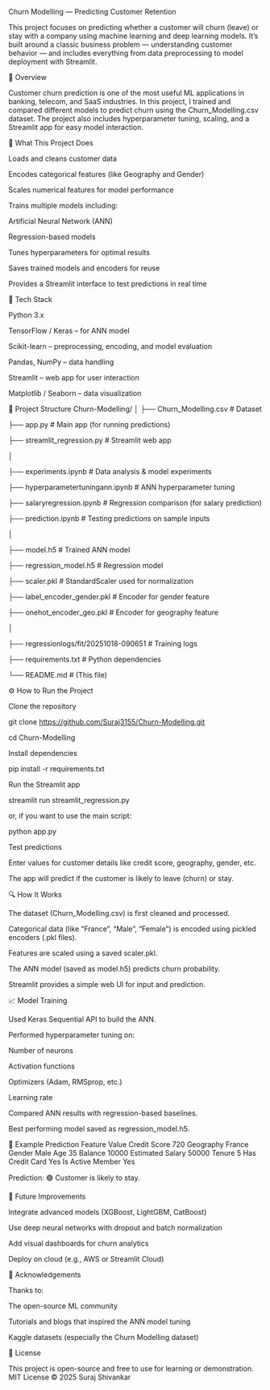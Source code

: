 Churn Modelling — Predicting Customer Retention

This project focuses on predicting whether a customer will churn (leave) or stay with a company using machine learning and deep learning models.
It’s built around a classic business problem — understanding customer behavior — and includes everything from data preprocessing to model deployment with Streamlit.

📘 Overview

Customer churn prediction is one of the most useful ML applications in banking, telecom, and SaaS industries.
In this project, I trained and compared different models to predict churn using the Churn_Modelling.csv dataset.
The project also includes hyperparameter tuning, scaling, and a Streamlit app for easy model interaction.

🧠 What This Project Does

Loads and cleans customer data

Encodes categorical features (like Geography and Gender)

Scales numerical features for model performance

Trains multiple models including:

Artificial Neural Network (ANN)

Regression-based models

Tunes hyperparameters for optimal results

Saves trained models and encoders for reuse

Provides a Streamlit interface to test predictions in real time

🧰 Tech Stack

Python 3.x

TensorFlow / Keras – for ANN model

Scikit-learn – preprocessing, encoding, and model evaluation

Pandas, NumPy – data handling

Streamlit – web app for user interaction

Matplotlib / Seaborn – data visualization

📂 Project Structure
Churn-Modelling/
│
├── Churn_Modelling.csv              # Dataset

├── app.py                           # Main app (for running predictions)

├── streamlit_regression.py          # Streamlit web app

│


├── experiments.ipynb                # Data analysis & model experiments

├── hyperparametertuningann.ipynb    # ANN hyperparameter tuning

├── salaryregression.ipynb           # Regression comparison (for salary prediction)

├── prediction.ipynb                 # Testing predictions on sample inputs

│

├── model.h5                         # Trained ANN model

├── regression_model.h5              # Regression model

├── scaler.pkl                       # StandardScaler used for normalization

├── label_encoder_gender.pkl         # Encoder for gender feature

├── onehot_encoder_geo.pkl           # Encoder for geography feature

│

├── regressionlogs/fit/20251018-090651    # Training logs

├── requirements.txt                 # Python dependencies

└── README.md                         # (This file)

⚙️ How to Run the Project

Clone the repository

git clone https://github.com/Suraj3155/Churn-Modelling.git

cd Churn-Modelling


Install dependencies

pip install -r requirements.txt


Run the Streamlit app

streamlit run streamlit_regression.py


or, if you want to use the main script:

python app.py


Test predictions

Enter values for customer details like credit score, geography, gender, etc.

The app will predict if the customer is likely to leave (churn) or stay.

🔍 How It Works

The dataset (Churn_Modelling.csv) is first cleaned and processed.

Categorical data (like “France”, “Male”, “Female”) is encoded using pickled encoders (.pkl files).

Features are scaled using a saved scaler.pkl.

The ANN model (saved as model.h5) predicts churn probability.

Streamlit provides a simple web UI for input and prediction.

📈 Model Training

Used Keras Sequential API to build the ANN.

Performed hyperparameter tuning on:

Number of neurons

Activation functions

Optimizers (Adam, RMSprop, etc.)

Learning rate

Compared ANN results with regression-based baselines.

Best performing model saved as regression_model.h5.

🧩 Example Prediction
Feature	Value
Credit Score	720
Geography	France
Gender	Male
Age	35
Balance	10000
Estimated Salary	50000
Tenure	5
Has Credit Card	Yes
Is Active Member	Yes

Prediction: 🟢 Customer is likely to stay.

🚀 Future Improvements

Integrate advanced models (XGBoost, LightGBM, CatBoost)

Use deep neural networks with dropout and batch normalization

Add visual dashboards for churn analytics

Deploy on cloud (e.g., AWS or Streamlit Cloud)

🤝 Acknowledgements

Thanks to:

The open-source ML community

Tutorials and blogs that inspired the ANN model tuning

Kaggle datasets (especially the Churn Modelling dataset)

🪪 License

This project is open-source and free to use for learning or demonstration.
MIT License © 2025 Suraj Shivankar
